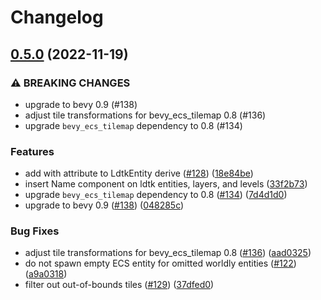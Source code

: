 # Changelog

## [0.5.0](https://github.com/Trouv/bevy_ecs_ldtk/compare/v0.4.0...v0.5.0) (2022-11-19)


### ⚠ BREAKING CHANGES

* upgrade to bevy 0.9 (#138)
* adjust tile transformations for bevy_ecs_tilemap 0.8 (#136)
* upgrade `bevy_ecs_tilemap` dependency to 0.8 (#134)

### Features

* add with attribute to LdtkEntity derive ([#128](https://github.com/Trouv/bevy_ecs_ldtk/issues/128)) ([18e84be](https://github.com/Trouv/bevy_ecs_ldtk/commit/18e84be31a134bae77f3cd1334a5e3b93ca21bc4))
* insert Name component on ldtk entities, layers, and levels ([33f2b73](https://github.com/Trouv/bevy_ecs_ldtk/commit/33f2b737bd6b7b767dda1ff1a3303adb0eb27ef0))
* upgrade `bevy_ecs_tilemap` dependency to 0.8 ([#134](https://github.com/Trouv/bevy_ecs_ldtk/issues/134)) ([7d4d1d0](https://github.com/Trouv/bevy_ecs_ldtk/commit/7d4d1d0b82692ef60987784019132c31a6f08cf5))
* upgrade to bevy 0.9 ([#138](https://github.com/Trouv/bevy_ecs_ldtk/issues/138)) ([048285c](https://github.com/Trouv/bevy_ecs_ldtk/commit/048285cff1024b5f319bfb276511f534629b80b3))


### Bug Fixes

* adjust tile transformations for bevy_ecs_tilemap 0.8 ([#136](https://github.com/Trouv/bevy_ecs_ldtk/issues/136)) ([aad0325](https://github.com/Trouv/bevy_ecs_ldtk/commit/aad03258f6ba4000676831eed765f792deb0126d))
* do not spawn empty ECS entity for omitted worldly entities ([#122](https://github.com/Trouv/bevy_ecs_ldtk/issues/122)) ([a9a0318](https://github.com/Trouv/bevy_ecs_ldtk/commit/a9a0318924448613a59203a85669555ef672e266))
* filter out out-of-bounds tiles ([#129](https://github.com/Trouv/bevy_ecs_ldtk/issues/129)) ([37dfed0](https://github.com/Trouv/bevy_ecs_ldtk/commit/37dfed084f57f35516f636ba5ed0b94042eac63b))
